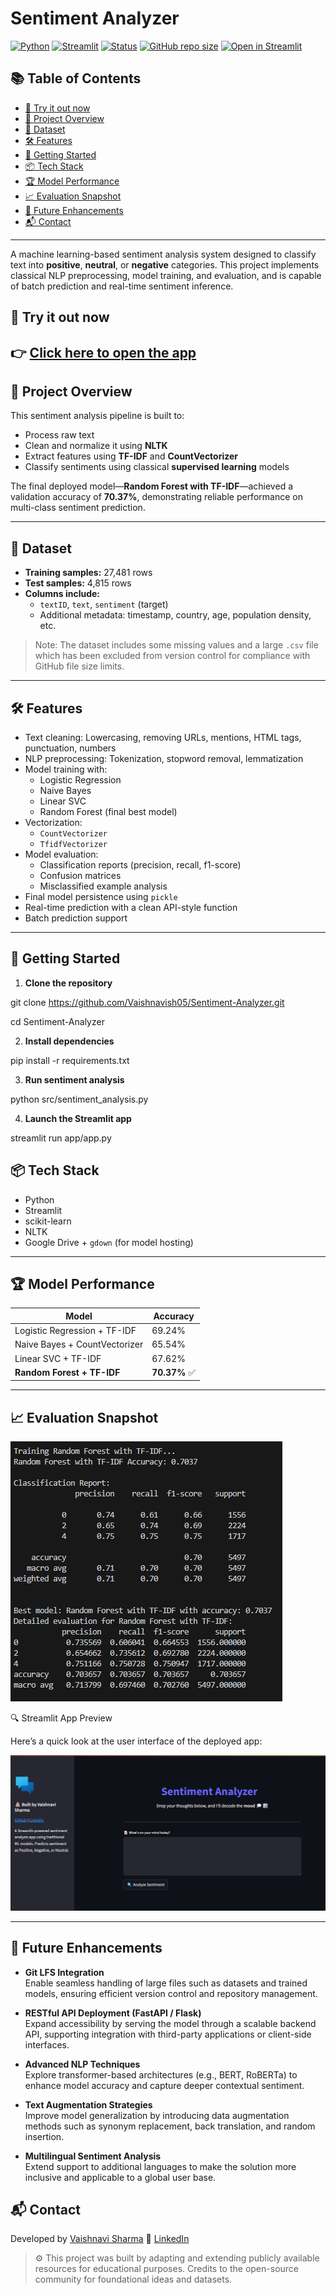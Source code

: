 # Sentiment Analyzer 
[![Python](https://img.shields.io/badge/Python-3.10-blue.svg)](https://www.python.org/)
[![Streamlit](https://img.shields.io/badge/Streamlit-App-orange)](https://streamlit.io/)
[![Status](https://img.shields.io/badge/Status-In%20Progress-yellow)]()
[![GitHub repo size](https://img.shields.io/github/repo-size/Vaishnavish05/Sentiment-Analyzer)](https://github.com/Vaishnavish05/Sentiment-Analyzer)
[![Open in Streamlit](https://static.streamlit.io/badges/streamlit_badge_black_white.svg)](https://sentiment-analyzer-nu3ynugamjk5yt5gadukcy.streamlit.app/)

## 📚 Table of Contents

- [🚀 Try it out now](#-try-it-out-now)
- [📌 Project Overview](#-project-overview)
- [🧾 Dataset](#-dataset)
- [🛠 Features](#-features)
- [🚀 Getting Started](#-getting-started)
- [📦 Tech Stack](#-tech-stack)
- [🏆 Model Performance](#-model-performance)
- [📈 Evaluation Snapshot](#-evaluation-snapshot)
- [🌱 Future Enhancements](#-future-enhancements)
- [📬 Contact](#-contact)
---
A machine learning-based sentiment analysis system designed to classify text into **positive**, **neutral**, or **negative** categories. This project implements classical NLP preprocessing, model training, and evaluation, and is capable of batch prediction and real-time sentiment inference.

## 🚀 Try it out now  
👉 [Click here to open the app](https://sentiment-analyzer-nu3ynugamjk5yt5gadukcy.streamlit.app/)
---

## 📌 Project Overview

This sentiment analysis pipeline is built to:

- Process raw text
- Clean and normalize it using **NLTK**
- Extract features using **TF-IDF** and **CountVectorizer**
- Classify sentiments using classical **supervised learning** models

The final deployed model—**Random Forest with TF-IDF**—achieved a validation accuracy of **70.37%**, demonstrating reliable performance on multi-class sentiment prediction.

---
## 🧾 Dataset

- **Training samples:** 27,481 rows
- **Test samples:** 4,815 rows  
- **Columns include:**
  - `textID`, `text`, `sentiment` (target)
  - Additional metadata: timestamp, country, age, population density, etc.

> Note: The dataset includes some missing values and a large `.csv` file which has been excluded from version control for compliance with GitHub file size limits.

---

## 🛠 Features

- Text cleaning: Lowercasing, removing URLs, mentions, HTML tags, punctuation, numbers
- NLP preprocessing: Tokenization, stopword removal, lemmatization
- Model training with:
  - Logistic Regression
  - Naive Bayes
  - Linear SVC
  - Random Forest (final best model)
- Vectorization:
  - `CountVectorizer`
  - `TfidfVectorizer`
- Model evaluation:
  - Classification reports (precision, recall, f1-score)
  - Confusion matrices
  - Misclassified example analysis
- Final model persistence using `pickle`
- Real-time prediction with a clean API-style function
- Batch prediction support

---

## 🚀 Getting Started 

1. **Clone the repository**

git clone https://github.com/Vaishnavish05/Sentiment-Analyzer.git 

cd Sentiment-Analyzer

2. **Install dependencies** 

pip install -r requirements.txt

3. **Run sentiment analysis**

python src/sentiment_analysis.py 

4. **Launch the Streamlit app** 

streamlit run app/app.py


## 📦 Tech Stack
- Python
- Streamlit
- scikit-learn
- NLTK
- Google Drive + `gdown` (for model hosting)

---

## 🏆 Model Performance

| Model                          | Accuracy |
|-------------------------------|----------|
| Logistic Regression + TF-IDF  | 69.24%   |
| Naive Bayes + CountVectorizer | 65.54%   |
| Linear SVC + TF-IDF           | 67.62%   |
| **Random Forest + TF-IDF**    | **70.37%** ✅ |

---

## 📈 Evaluation Snapshot
![snapshot](data/snapshot.png)

🔍 Streamlit App Preview

Here’s a quick look at the user interface of the deployed app:

![streamlit snapshot](data/streamlit_ui_snapshot.png)

---

## 🌱 Future Enhancements

- **Git LFS Integration**  
  Enable seamless handling of large files such as datasets and trained models, ensuring efficient version control and repository management.

- **RESTful API Deployment (FastAPI / Flask)**  
  Expand accessibility by serving the model through a scalable backend API, supporting integration with third-party applications or client-side interfaces.

- **Advanced NLP Techniques**  
  Explore transformer-based architectures (e.g., BERT, RoBERTa) to enhance model accuracy and capture deeper contextual sentiment.

- **Text Augmentation Strategies**  
  Improve model generalization by introducing data augmentation methods such as synonym replacement, back translation, and random insertion.

- **Multilingual Sentiment Analysis**  
  Extend support to additional languages to make the solution more inclusive and applicable to a global user base.


## 📬 Contact
Developed by [Vaishnavi Sharma](mailto:navi.vsh05@gmail.com)
🔗 [LinkedIn](https://www.linkedin.com/in/vaishnavish05/) 

> ⚙️ This project was built by adapting and extending publicly available resources for educational purposes. Credits to the open-source community for foundational ideas and datasets.
